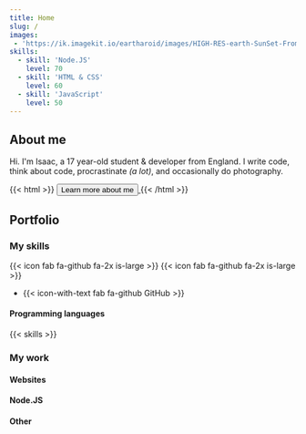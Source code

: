 ```yaml
---
title: Home
slug: /
images:
 - 'https://ik.imagekit.io/eartharoid/images/HIGH-RES-earth-SunSet-FromSpace-COMPRESSED.jpg?tr=w-1920,h-1080'
skills:
  - skill: 'Node.JS'
    level: 70
  - skill: 'HTML & CSS'
    level: 60
  - skill: 'JavaScript'
    level: 50
---
```


## About me

Hi. I'm Isaac, a 17 year-old student & developer from England. I write code, think about code, procrastinate *(a lot)*, and occasionally do photography.

{{< html >}}
<a href='/about'>
  <button class='button is-info is-outlined'>
    <span>Learn more about me</span>
    <span class='icon'>
      <i class='fas fa-chevron-right'></i>
    </span>
  </button>
</a>
{{< /html >}}

## Portfolio

### My skills

{{< icon fab fa-github fa-2x is-large >}}
{{< icon fab fa-github fa-2x is-large >}}

- {{< icon-with-text fab fa-github GitHub >}}

#### Programming languages

{{< skills >}}

### My work

#### Websites

#### Node.JS

#### Other
